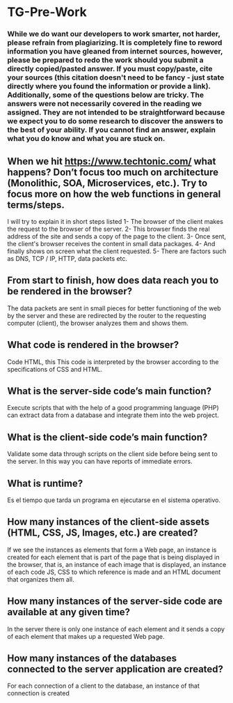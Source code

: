 # TG-Pre-Work

### While we do want our developers to work smarter, not harder, please refrain from plagiarizing.  It is completely fine to reword information you have gleaned from internet sources, however, please be prepared to redo the work should you submit a directly copied/pasted answer.  If you must copy/paste, cite your sources (this citation doesn't need to be fancy - just state directly where you found the information or provide a link).  Additionally, some of the questions below are tricky.  The answers were not necessarily covered in the reading we assigned.  They are not intended to be straightforward because we expect you to do some research to discover the answers to the best of your ability.  If you cannot find an answer, explain what you do know and what you are stuck on.  

## When we hit https://www.techtonic.com/ what happens? Don’t focus too much on architecture (Monolithic, SOA, Microservices, etc.). Try to focus more on how the web functions in general terms/steps.

I will try to explain it in short steps listed
1- The browser of the client makes the request to the browser of the server.
2- This browser finds the real address of the site and sends a copy of the page to the client.
3- Once sent, the client's browser receives the content in small data packages.
4- And finally shows on screen what the client requested.
5- There are factors such as DNS, TCP / IP, HTTP, data packets etc.

## From start to finish, how does data reach you to be rendered in the browser?

The data packets are sent in small pieces for better functioning of the web by the server and these are redirected by the router to the requesting computer (client), the browser analyzes them and shows them.

## What code is rendered in the browser?

Code HTML, this This code is interpreted by the browser according to the specifications of CSS and HTML.

## What is the server-side code’s main function?

Execute scripts that with the help of a good programming language (PHP) can extract data from a database and integrate them into the web project.

## What is the client-side code’s main function?

Validate some data through scripts on the client side before being sent to the server. In this way you can have reports of immediate errors.

## What is runtime?

Es el tiempo que tarda un programa en ejecutarse en el sistema operativo.

## How many instances of the client-side assets (HTML, CSS, JS, Images, etc.) are created?

If we see the instances as elements that form a Web page, an instance is created for each element that is part of the page that is being displayed in the browser, that is, an instance of each image that is displayed, an instance of each code JS, CSS to which reference is made and an HTML document that organizes them all.

## How many instances of the server-side code are available at any given time?

In the server there is only one instance of each element and it sends a copy of each element that makes up a requested Web page.

## How many instances of the databases connected to the server application are created?
For each connection of a client to the database, an instance of that connection is created
